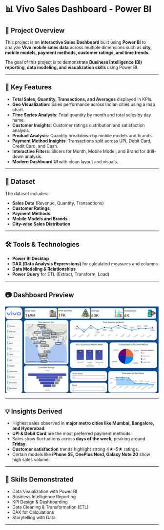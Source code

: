 # 📊 Vivo Sales Dashboard - Power BI

## 🔎 Project Overview
This project is an **interactive Sales Dashboard** built using **Power BI** to analyze **Vivo mobile sales data** across multiple dimensions such as **city, mobile models, payment methods, customer ratings, and time trends**.  

The goal of this project is to demonstrate **Business Intelligence (BI) reporting, data modeling, and visualization skills** using Power BI.

---

## 🚀 Key Features
- **Total Sales, Quantity, Transactions, and Averages** displayed in KPIs.
- **Geo Visualization**: Sales performance across Indian cities using a map chart.
- **Time Series Analysis**: Total quantity by month and total sales by day name.
- **Customer Insights**: Customer ratings distribution and satisfaction analysis.
- **Product Analysis**: Quantity breakdown by mobile models and brands.
- **Payment Method Insights**: Transactions split across UPI, Debit Card, Credit Card, and Cash.
- **Interactive Filters**: Slicers for Month, Mobile Model, and Brand for drill-down analysis.
- **Modern Dashboard UI** with clean layout and visuals.

---

## 📂 Dataset
The dataset includes:
- **Sales Data** (Revenue, Quantity, Transactions)  
- **Customer Ratings**  
- **Payment Methods**  
- **Mobile Models and Brands**  
- **City-wise Sales Distribution**  

---

## 🛠️ Tools & Technologies
- **Power BI Desktop**
- **DAX (Data Analysis Expressions)** for calculated measures and columns
- **Data Modeling & Relationships**
- **Power Query** for ETL (Extract, Transform, Load)

---

## 📷 Dashboard Preview
![Dashboard Screenshot](dashboard.png)

---

## 💡 Insights Derived
- Highest sales observed in **major metro cities like Mumbai, Bangalore, and Hyderabad**.  
- **UPI & Debit Card** are the most preferred payment methods.  
- Sales show fluctuations across **days of the week**, peaking around **Friday**.  
- **Customer satisfaction** trends highlight strong 4★–5★ ratings.  
- Certain models like **iPhone SE, OnePlus Nord, Galaxy Note 20** show high sales volume.

---

## 🎯 Skills Demonstrated
- Data Visualization with Power BI  
- Business Intelligence Reporting  
- KPI Design & Dashboarding  
- Data Cleaning & Transformation (ETL)  
- DAX for Calculations  
- Storytelling with Data  

---

